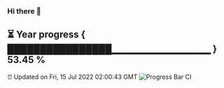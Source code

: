 ### Hi there 👋
⏳ Year progress { ████████████████▁▁▁▁▁▁▁▁▁▁▁▁▁▁ } 53.45 %
---
⏰ Updated on Fri, 15 Jul 2022 02:00:43 GMT
![Progress Bar CI](https://github.com/liununu/liununu/workflows/Progress%20Bar%20CI/badge.svg)
